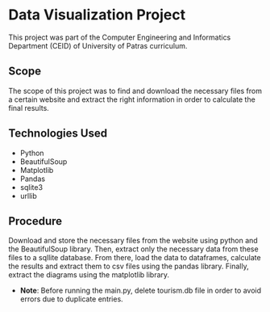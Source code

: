 # Data Visualization Project
This project was part of the Computer Engineering and Informatics Department (CEID) of University of Patras curriculum.

## Scope
The scope of this project was to find and download the necessary files from a certain website and extract the right information in order to calculate the final results.

## Technologies Used
- Python
- BeautifulSoup
- Matplotlib
- Pandas
- sqlite3
- urllib

## Procedure
Download and store the necessary files from the website using python and the BeautifulSoup library. Then, extract only the necessary data from these files to a sqllite database. From there, load the data to dataframes, calculate the results and extract them to csv files using the pandas library. Finally, extract the diagrams using the matplotlib library.

- **Note**: Before running the main.py, delete tourism.db file in order to avoid errors due to duplicate entries.
